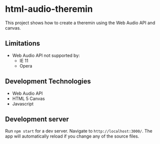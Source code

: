 # html-audio-theremin

This project shows how to create a theremin using the Web Audio API and canvas.

## Limitations

+ Web Audio API not supported by:
    + IE 11
    + Opera

## Development Technologies

+ Web Audio API
+ HTML 5 Canvas
+ Javascript 

## Development server

Run `npm start` for a dev server. Navigate to `http://localhost:3000/`. The app will automatically reload if you change any of the source files.
